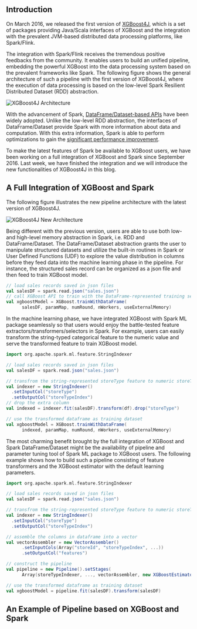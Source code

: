## Introduction 

On March 2016, we released the first version of [XGBoost4J](http://dmlc.ml/2016/03/14/xgboost4j-portable-distributed-xgboost-in-spark-flink-and-dataflow.html), which is a set of packages providing Java/Scala interfaces of XGBoost and the integration with the prevalent JVM-based distributed data processing platforms, like Spark/Flink. 

The integration with Spark/Flink receives the tremendous positive feedbacks from the community. It enables users to build an unified pipeline, embedding the powerful XGBoost into the data processing system based on the prevalent frameworks like Spark. The following figure shows the general architecture of such a pipeline with the first version of XGBoost4J, where the execution of data processing is based on the low-level Spark Resilient Distributed Dataset (RDD) abstraction.

![XGBoost4J Architecture](https://raw.githubusercontent.com/dmlc/web-data/master/xgboost/unified_pipeline.png)

With the advancement of Spark, [DataFrame/Dataset-based APIs](http://spark.apache.org/docs/latest/sql-programming-guide.html) have been widely adopted. Unlike the low-level RDD abstraction, the interfaces of DataFrame/Dataset provide Spark with more information about data and computation. With this extra information, Spark is able to perform optimizations to gain the [significant performance improvement](https://databricks.com/blog/2016/07/26/introducing-apache-spark-2-0.html). 

To make the latest features of Spark be available to XGBoost users, we have been working on a full integration of XGBoost and Spark since September 2016. Last week, we have finished the integration and we will introduce the new functionalities of XGBoost4J in this blog.

## A Full Integration of XGBoost and Spark

The following figure illustrates the new pipeline architecture with the latest version of XGBoost4J. 

![XGBoost4J New Architecture](https://raw.githubusercontent.com/dmlc/web-data/master/xgboost/unified_pipeline_new.png)

Being different with the previous version, users are able to use both low- and high-level memory abstraction in Spark, i.e. RDD and DataFrame/Dataset. The DataFrame/Dataset abstraction grants the user to manipulate structured datasets and utilize the built-in routines in Spark or User Defined Functions (UDF) to explore the value distribution in columns before they feed data into the machine learning phase in the pipeline. For instance, the structured sales record can be organized as a json file and then feed to train XGBoost model.

```scala
// load sales records saved in json files
val salesDF = spark.read.json("sales.json")
// call XGBoost API to train with the DataFrame-represented training set
val xgboostModel = XGBoost.trainWithDataFrame(
      salesDF, paramMap, numRound, nWorkers, useExternalMemory)
```

In the machine learning phase, we have integrated XGBoost with Spark ML package seamlessly so that users would enjoy the battle-tested feature extractors/transformers/selectors in Spark. For example, users can easily transform the string-typed categorical feature to the numeric value and serve the transformed feature to train XGBoost model. 

```scala
import org.apache.spark.ml.feature.StringIndexer

// load sales records saved in json files
val salesDF = spark.read.json("sales.json")

// transfrom the string-represented storeType feature to numeric storeTypeIndex
val indexer = new StringIndexer()
  .setInputCol("storeType")
  .setOutputCol("storeTypeIndex")
// drop the extra column
val indexed = indexer.fit(salesDF).transform(df).drop("storeType")

// use the transformed dataframe as training dataset
val xgboostModel = XGBoost.trainWithDataFrame(
      indexed, paramMap, numRound, nWorkers, useExternalMemory)
```

The most charming benefit brought by the full integration of XGBoost and Spark DataFrame/Dataset might be the availability of pipeline and parameter tuning tool of Spark ML package to XGBoost users. The following example shows how to build such a pipeline consisting of feature transformers and the XGBoost estimator with the default learning parameters.


```scala
import org.apache.spark.ml.feature.StringIndexer

// load sales records saved in json files
val salesDF = spark.read.json("sales.json")

// transfrom the string-represented storeType feature to numeric storeTypeIndex
val indexer = new StringIndexer()
  .setInputCol("storeType")
  .setOutputCol("storeTypeIndex")

// assemble the columns in dataframe into a vector
val vectorAssembler = new VectorAssembler()
      .setInputCols(Array("storeId", "storeTypeIndex", ...))
      .setOutputCol("features")

// construct the pipeline       
val pipeline = new Pipeline().setStages(
      Array(storeTypeIndexer, ..., vectorAssembler, new XGBoostEstimator(Map[String, Any]()))

// use the transformed dataframe as training dataset
val xgboostModel = pipeline.fit(salesDF).transform(salesDF)
```




## An Example of Pipeline based on XGBoost and Spark


